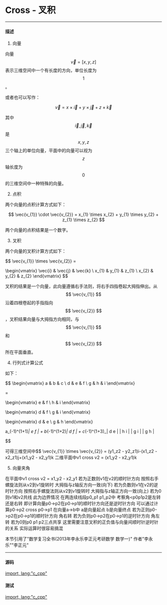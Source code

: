 # Cross - 叉积

--------

#### 描述

1. 向量

向量$$ \vec{v} = [x, y, z] $$表示三维空间中一个有长度的方向，单位长度为$$ 1 $$。

或者也可以写作：

$$
\vec{v} = x \times \vec{i} + y \times \vec{j} + z \times \vec{k}
$$

其中$$ \vec{i}, \vec{j}, \vec{k} $$是$$ x, y, z $$三个轴上的单位向量，平面中的向量可以视为$$ z $$轴长度为$$ 0 $$的三维空间中一种特殊的向量。

2. 点积

两个向量的点积计算方式如下：

$$
\vec{v_{1}} \cdot \vec{v_{2}} = x_{1} \times x_{2} + y_{1} \times y_{2} + z_{1} \times z_{2}
$$

两个向量的点积结果是一个数字。

3. 叉积

两个向量的叉积计算方式如下：

$$
\vec{v_{1}} \times \vec{v_{2}} =

\begin{vmatrix}
\vec{i} &   \vec{j} &   \vec{k} \\
x_{1}   &   y_{1}   &   z_{1}   \\
x_{2}   &   y_{2}   &   z_{2}
\end{vmatrix}
$$

叉积的结果是一个向量，此向量遵循右手法则，将右手四指卷起大拇指伸出。从$$ \vec{v_{1}} $$沿着四根卷起的手指指向$$ \vec{v_{2}} $$，叉积结果向量与大拇指方向相同，与$$ \vec{v_{1}} $$和$$ \vec{v_{2}} $$所在平面垂直。

4. 行列式计算公式

如下：

$$
\begin{vmatrix}
a   &   b   &   c   \\
d   &   e   &   f   \\
g   &   h   &   i
\end{vmatrix}

=

\begin{vmatrix}
e   &   f   \\
h   &   i
\end{vmatrix}


\begin{vmatrix}
d   &   f   \\
g   &   i
\end{vmatrix}


\begin{vmatrix}
d   &   e   \\
g   &   h
\end{vmatrix}


a_(-1)^(1+1)_| e f | + b_(-1)^(1+2)_| d f | + c_(-1)^(1+3)_| d e |
             | h i |                | g i |                | g h |

$$

可得三维空间中$$ \vec{v_{1}} \times \vec{v_{2}} = (y1_z2 - y2_z1)i-(x1_z2 - x2_z1)j+(x1_y2 - x2_y1)k
二维平面中v1 cross v2 = (x1_y2 - x2_y1)k

5.  向量夹角

在平面中v1 cross v2 = x1_y2 - x2_y1
若为正数则v1在v2的顺时针方向 按照右手螺旋法则从v2到v1旋转时 大拇指与z轴反方向一致(向下)
若为负数则v1在v2的逆时针方向 按照右手螺旋法则从v2到v1旋转时 大拇指与z轴正方向一致(向上)
若为0则v1和v2共线 此为边界情况
在两连续线段p0_p1 p1_p2中 考察角&lt;p0p1p2是左转还是右转
即计算向量p0->p2在p0->p1的顺时针方向还是逆时针方向 可以通过计算p0->p2 cross p0->p1
在向量a->b中 a是向量起点 b是向量终点
若为正则p0->p2在p0->p1的顺时针方向 角右转
若为负则p0->p2在p0->p1的逆时针方向 角左转
若为0则p0 p1 p2三点共享
这里需要注意叉积的正负值与向量间顺时针逆时针的关系 实际运算时很容易搞混

本节引用了"数学复习全书(2013年李永乐李正元考研数学 数学一)" 作者"李永乐""李正元"

--------

#### 源码

[import, lang:"c_cpp"](../../../../src/AnalyticGeometry/Polygon/Cross.h)


#### 测试

[import, lang:"c_cpp"](../../../../src/AnalyticGeometry/Polygon/Cross.cpp)
